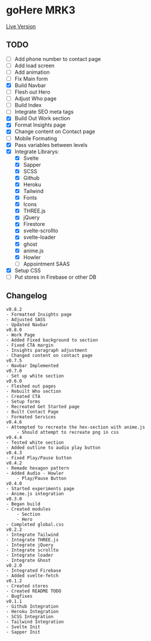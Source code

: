 # goHere MRK3

[Live Version](https://ghv3.herokuapp.com)

## TODO

-   [ ]  Add phone number to contact page
-   [ ]  Add load screen
-   [ ]  Add animation
-   [ ]  Fix Main form
-   [x]  Build Navbar
-   [ ] Flesh out Hero
-   [ ]  Adjust Who page
-   [ ] Build Index
-   [ ] Integrate SEO meta tags
-   [x] Build Out Work section
-   [x] Format Insights page
-   [x] Change content on Contact page
-   [ ]  Mobile Formating
-   [x] Pass variables between levels
-   [x] Integrate Librarys:
    -   [x] Svelte
    -   [x] Sapper
    -   [x] SCSS
    -   [x] Github
    -   [x] Heroku
    -   [x] Tailwind
    -   [x] Fonts
    -   [x] Icons
    -   [x] THREE.js
    -   [x] jQuery
    -   [x] Firestore
    -   [x] svelte-scrollto
    -   [x] svelte-loader
    -   [x] ghost
    -   [x] anime.js
    -   [x] Howler
    -   [ ] Appointment SAAS
-   [x] Setup CSS
-   [ ] Put stores in Firebase or other DB

## Changelog

```
v0.8.2
- Formatted Insights page
- Adjusted SASS
- Updated Navbar
v0.8.0
- Work Page
- Added Fixed background to section
- Fixed CTA margin
- Insights paragraph adjustment
- Changed content on contact page
v0.7.5
- Navbar Implemented
v0.7.0
- Set up white section
v0.6.0
- Fleshed out pages
- Rebuilt Who section
- Created CTA
- Setup forms
- Recreated Get Started page
- Built Contact Page
- Formated Services
v0.4.6
- Attempted to recreate the hex-section with anime.js
    - Should attempt to recreate png in css
v0.4.4
- Tested white section
- Added outline to audio play button
v0.4.3
- Fixed Play/Pause button
v0.4.2
- Remade hexagon pattern
- Added Audio - Howler
    - Play/Pause Button
v0.4.0
- Started experiments page
- Anime.js integration
v0.3.0
- Began build
- Created modules
    - Section
    - Hero
- Completed global.css
v0.2.2
- Integrate Tailwind
- Integrate THREE.js
- Integrate jQuery
- Integrate scrollto
- Integrate loader
- Integrate Ghost
v0.2.0
- Integrated Firebase
- Added svelte-fetch
v0.1.2
- Created stores
- Created README TODO
- Bugfixes
v0.1.1
- Github Integration
- Heroku Integration
- SCSS Integration
- Tailwind Integration
- Svelte Init
- Sapper Init
```
